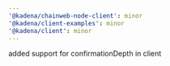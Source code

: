 ```yaml
---
'@kadena/chainweb-node-client': minor
'@kadena/client-examples': minor
'@kadena/client': minor
---
```


added support for confirmationDepth in client

